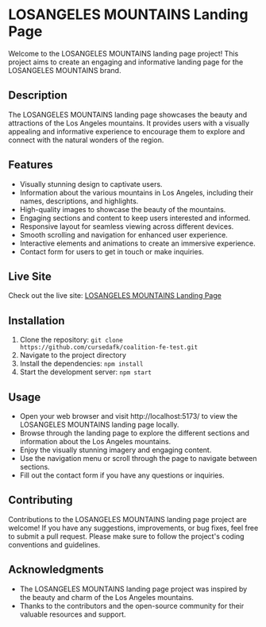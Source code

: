 # LOSANGELES MOUNTAINS Landing Page

Welcome to the LOSANGELES MOUNTAINS landing page project! This project aims to create an engaging and informative landing page for the LOSANGELES MOUNTAINS brand.

## Description

The LOSANGELES MOUNTAINS landing page showcases the beauty and attractions of the Los Angeles mountains. It provides users with a visually appealing and informative experience to encourage them to explore and connect with the natural wonders of the region.

## Features

- Visually stunning design to captivate users.
- Information about the various mountains in Los Angeles, including their names, descriptions, and highlights.
- High-quality images to showcase the beauty of the mountains.
- Engaging sections and content to keep users interested and informed.
- Responsive layout for seamless viewing across different devices.
- Smooth scrolling and navigation for enhanced user experience.
- Interactive elements and animations to create an immersive experience.
- Contact form for users to get in touch or make inquiries.

## Live Site

Check out the live site: [LOSANGELES MOUNTAINS Landing Page](https://coalition-fe-test.vercel.app/)

## Installation

1. Clone the repository: `git clone https://github.com/cursedafk/coalition-fe-test.git`
2. Navigate to the project directory
3. Install the dependencies: `npm install`
4. Start the development server: `npm start`

## Usage

- Open your web browser and visit http://localhost:5173/ to view the LOSANGELES MOUNTAINS landing page locally.
- Browse through the landing page to explore the different sections and information about the Los Angeles mountains.
- Enjoy the visually stunning imagery and engaging content.
- Use the navigation menu or scroll through the page to navigate between sections.
- Fill out the contact form if you have any questions or inquiries.

## Contributing

Contributions to the LOSANGELES MOUNTAINS landing page project are welcome! If you have any suggestions, improvements, or bug fixes, feel free to submit a pull request. Please make sure to follow the project's coding conventions and guidelines.

## Acknowledgments

- The LOSANGELES MOUNTAINS landing page project was inspired by the beauty and charm of the Los Angeles mountains.
- Thanks to the contributors and the open-source community for their valuable resources and support.
